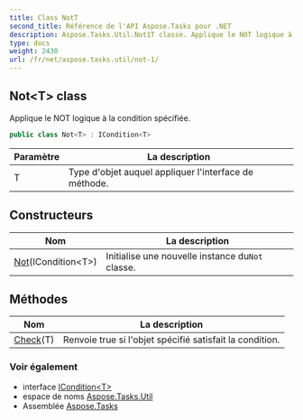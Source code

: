 ```yaml
---
title: Class NotT
second_title: Référence de l'API Aspose.Tasks pour .NET
description: Aspose.Tasks.Util.Not1T classe. Applique le NOT logique à la condition spécifiée.
type: docs
weight: 2430
url: /fr/net/aspose.tasks.util/not-1/
---
```

## Not&lt;T&gt; class

Applique le NOT logique à la condition spécifiée.

```csharp
public class Not<T> : ICondition<T>
```

| Paramètre | La description |
| --- | --- |
| T | Type d'objet auquel appliquer l'interface de méthode. |

## Constructeurs

| Nom | La description |
| --- | --- |
| [Not](not/)(ICondition&lt;T&gt;) | Initialise une nouvelle instance du`Not` classe. |

## Méthodes

| Nom | La description |
| --- | --- |
| [Check](../../aspose.tasks.util/not-1/check/)(T) | Renvoie true si l'objet spécifié satisfait la condition. |

### Voir également

* interface [ICondition&lt;T&gt;](../icondition-1/)
* espace de noms [Aspose.Tasks.Util](../../aspose.tasks.util/)
* Assemblée [Aspose.Tasks](../../)


